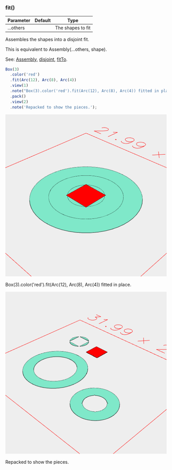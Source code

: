 ### fit()
Parameter|Default|Type
---|---|---
|...others||The shapes to fit

Assembles the shapes into a disjoint fit.

This is equivalent to Assembly(...others, shape).

See: [Assembly](https://raw.githubusercontent.com/jsxcad/JSxCAD/master/nb/api/Assembly.nb), [disjoint](https://raw.githubusercontent.com/jsxcad/JSxCAD/master/nb/api/disjoint.nb), [fitTo](https://raw.githubusercontent.com/jsxcad/JSxCAD/master/nb/api/fitTo.nb).

```JavaScript
Box(3)
  .color('red')
  .fit(Arc(12), Arc(8), Arc(4))
  .view(1)
  .note("Box(3).color('red').fit(Arc(12), Arc(8), Arc(4)) fitted in place.")
  .pack()
  .view(2)
  .note('Repacked to show the pieces.');
```

![Image](fit.md.0.png)

Box(3).color('red').fit(Arc(12), Arc(8), Arc(4)) fitted in place.

![Image](fit.md.1.png)

Repacked to show the pieces.
